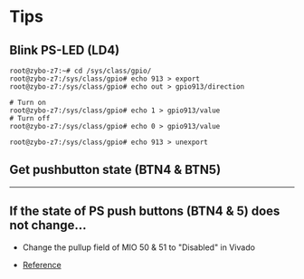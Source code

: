 # Tips

## Blink PS-LED (LD4)

```shell-session
root@zybo-z7:~# cd /sys/class/gpio/
root@zybo-z7:/sys/class/gpio# echo 913 > export
root@zybo-z7:/sys/class/gpio# echo out > gpio913/direction

# Turn on
root@zybo-z7:/sys/class/gpio# echo 1 > gpio913/value
# Turn off
root@zybo-z7:/sys/class/gpio# echo 0 > gpio913/value

root@zybo-z7:/sys/class/gpio# echo 913 > unexport
```

## Get pushbutton state (BTN4 & BTN5)

***

## If the state of PS push buttons (BTN4 & 5) does not change...

- Change the pullup field of MIO 50 & 51 to "Disabled" in Vivado

- [Reference](https://forum.digilentinc.com/topic/3614-accessing-ps-mio-led-and-2-push-buttons/)

